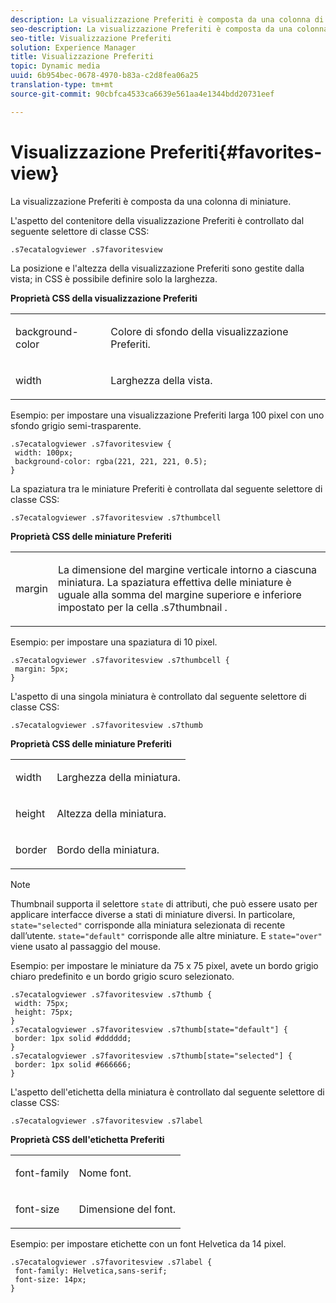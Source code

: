 ```yaml
---
description: La visualizzazione Preferiti è composta da una colonna di miniature.
seo-description: La visualizzazione Preferiti è composta da una colonna di miniature.
seo-title: Visualizzazione Preferiti
solution: Experience Manager
title: Visualizzazione Preferiti
topic: Dynamic media
uuid: 6b954bec-0678-4970-b83a-c2d8fea06a25
translation-type: tm+mt
source-git-commit: 90cbfca4533ca6639e561aa4e1344bdd20731eef

---
```



# Visualizzazione Preferiti{#favorites-view}

La visualizzazione Preferiti è composta da una colonna di miniature.

<!--<a id="section_B6EFCCADB5A5495DAE6BBE42F7F405CB"></a>-->

L&#39;aspetto del contenitore della visualizzazione Preferiti è controllato dal seguente selettore di classe CSS:

```
.s7ecatalogviewer .s7favoritesview
```

La posizione e l&#39;altezza della visualizzazione Preferiti sono gestite dalla vista; in CSS è possibile definire solo la larghezza.

**Proprietà CSS della visualizzazione Preferiti**

<table id="table_C48C56E696304C9BAFEE71BA9EA9A174"> 
 <tbody> 
  <tr> 
   <td colname="col1"> <p> <span class="codeph"> background-color </span> </p> </td> 
   <td colname="col2"> <p> Colore di sfondo della visualizzazione Preferiti. </p> </td> 
  </tr> 
  <tr> 
   <td colname="col1"> <p> <span class="codeph"> width </span> </p> </td> 
   <td colname="col2"> <p>Larghezza della vista. </p> </td> 
  </tr> 
 </tbody> 
</table>

Esempio: per impostare una visualizzazione Preferiti larga 100 pixel con uno sfondo grigio semi-trasparente.

```
.s7ecatalogviewer .s7favoritesview { 
 width: 100px; 
 background-color: rgba(221, 221, 221, 0.5); 
}
```

La spaziatura tra le miniature Preferiti è controllata dal seguente selettore di classe CSS:

```
.s7ecatalogviewer .s7favoritesview .s7thumbcell
```

**Proprietà CSS delle miniature Preferiti**

<table id="table_EED8CE63D805458196DE0E87C7E9945F"> 
 <tbody> 
  <tr> 
   <td colname="col1"> <p> <span class="codeph"> margin </span> </p> </td> 
   <td colname="col2"> <p> La dimensione del margine verticale intorno a ciascuna miniatura. La spaziatura effettiva delle miniature è uguale alla somma del margine superiore e inferiore impostato per la cella <span class="codeph"> .s7thumbnail </span>. </p> </td> 
  </tr> 
 </tbody> 
</table>

Esempio: per impostare una spaziatura di 10 pixel.

```
.s7ecatalogviewer .s7favoritesview .s7thumbcell { 
 margin: 5px; 
}
```

L&#39;aspetto di una singola miniatura è controllato dal seguente selettore di classe CSS:

```
.s7ecatalogviewer .s7favoritesview .s7thumb
```

**Proprietà CSS delle miniature Preferiti**

<table id="table_6F5B1438CAFA49E9B33400C6970ABDA1"> 
 <tbody> 
  <tr> 
   <td colname="col1"> <p> <span class="codeph"> width </span> </p> </td> 
   <td colname="col2"> <p>Larghezza della miniatura. </p> </td> 
  </tr> 
  <tr> 
   <td colname="col1"> <p> <span class="codeph"> height </span> </p> </td> 
   <td colname="col2"> <p>Altezza della miniatura. </p> </td> 
  </tr> 
  <tr> 
   <td colname="col1"> <p> <span class="codeph"> border </span> </p> </td> 
   <td colname="col2"> <p>Bordo della miniatura. </p> </td> 
  </tr> 
 </tbody> 
</table>

>[!NOTE]
>
>Thumbnail supporta il selettore `state` di attributi, che può essere usato per applicare interfacce diverse a stati di miniature diversi. In particolare, `state="selected"` corrisponde alla miniatura selezionata di recente dall’utente. `state="default"` corrisponde alle altre miniature. E `state="over"` viene usato al passaggio del mouse.

Esempio: per impostare le miniature da 75 x 75 pixel, avete un bordo grigio chiaro predefinito e un bordo grigio scuro selezionato.

```
.s7ecatalogviewer .s7favoritesview .s7thumb { 
 width: 75px; 
 height: 75px;  
} 
.s7ecatalogviewer .s7favoritesview .s7thumb[state="default"] { 
 border: 1px solid #dddddd; 
} 
.s7ecatalogviewer .s7favoritesview .s7thumb[state="selected"] { 
 border: 1px solid #666666; 
}
```

L&#39;aspetto dell&#39;etichetta della miniatura è controllato dal seguente selettore di classe CSS:

```
.s7ecatalogviewer .s7favoritesview .s7label
```

**Proprietà CSS dell&#39;etichetta Preferiti**

<table id="table_B41339A16ACB46CB87D3EB1FD05FA2CD"> 
 <tbody> 
  <tr> 
   <td colname="col1"> <p> <span class="codeph"> font-family </span> </p> </td> 
   <td colname="col2"> <p>Nome font. </p> </td> 
  </tr> 
  <tr> 
   <td colname="col1"> <p> <span class="codeph"> font-size </span> </p> </td> 
   <td colname="col2"> <p>Dimensione del font. </p> </td> 
  </tr> 
 </tbody> 
</table>

Esempio: per impostare etichette con un font Helvetica da 14 pixel.

```
.s7ecatalogviewer .s7favoritesview .s7label { 
 font-family: Helvetica,sans-serif; 
 font-size: 14px; 
}
```

